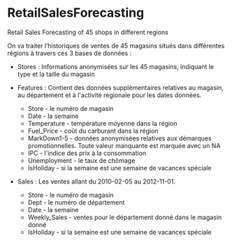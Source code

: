# RetailSalesForecasting
Retail Sales Forecasting of 45 shops in different regions 


On va traiter l’historiques de ventes de 45 magasins situés dans différentes régions à travers ces 3 bases
de données :
- Stores :
Informations anonymisées sur les 45 magasins, indiquant le type et la taille du magasin

- Features :
Contient des données supplémentaires relatives au magasin, au département et à l'activité régionale
pour les dates données.
  * Store - le numéro de magasin
  * Date - la semaine
  *  Temperature - température moyenne dans la région
  *  Fuel_Price - coût du carburant dans la région
  *  MarkDown1-5 - données anonymisées relatives aux démarques promotionnelles. Toute valeur manquante est marquée avec un NA
  *  IPC - l'indice des prix à la consommation
  *  Unemployment - le taux de chômage
  *  IsHoliday - si la semaine est une semaine de vacances spéciale

- Sales :
Les ventes allant du 2010-02-05 au 2012-11-01.
  *  Store - le numéro de magasin
  *  Dept - le numéro de département
  *  Date - la semaine
  *  Weekly_Sales - ventes pour le département donné dans le magasin donné
  *  IsHoliday - si la semaine est une semaine de vacances spéciale
